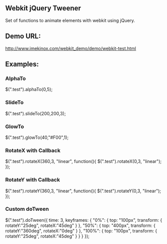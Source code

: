 ## Webkit jQuery Tweener

Set of functions to animate elements with webkit using jQuery.

## Demo URL:

http://www.imekinox.com/webkit_demo/demo/webkit-test.html

## Examples:

### AlphaTo
  $(".test").alphaTo(0,5);

### SlideTo
  $(".test").slideTo(200,200,3);

### GlowTo
  $(".test").glowTo(40,"#F00",1);

### RotateX with Callback
  $(".test").rotateX(360,3, "linear", function(){
    $(".test").rotateX(0,3, "linear");
  });

### RotateY with Callback
  $(".test").rotateY(360,3, "linear", function(){
    $(".test").rotateY(0,3, "linear");
  });

### Custom doTween
  $(".test").doTween({
    time: 3,
    keyframes: {
      "0%": {
	top: "100px",
	transform: {
	  rotateY:"25deg",
	  rotateX:"45deg"
	}
      },
      "50%": {
	top: "400px",
	transform: {
	  rotateY:"360deg",
	  rotateX:"0deg"
	}
      },
      "100%": {
	top: "100px",
	transform: {
	  rotateY:"25deg",
	  rotateX:"45deg"
	}
      }
    }
  });